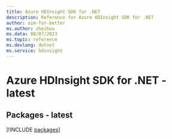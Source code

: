 ```yaml
---
title: Azure HDInsight SDK for .NET
description: Reference for Azure HDInsight SDK for .NET
author: aim-for-better
ms.author: zhezhou
ms.data: 08/07/2023
ms.topic: reference
ms.devlang: dotnet
ms.service: hdinsight
---
```

# Azure HDInsight SDK for .NET - latest
## Packages - latest
[!INCLUDE [packages](hdinsight-index.md)]